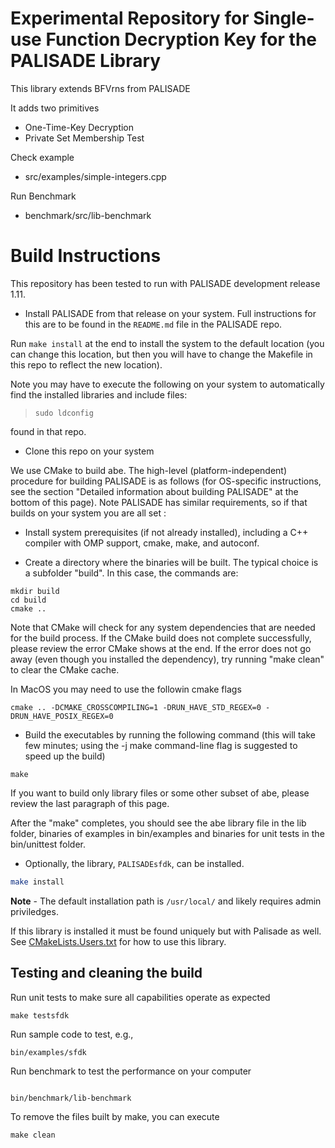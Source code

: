 Experimental Repository for 
Single-use Function Decryption Key for the PALISADE Library
=====================================

This library extends BFVrns from PALISADE

It adds two primitives
  * One-Time-Key Decryption
  * Private Set Membership Test
  
Check example
  * src/examples/simple-integers.cpp

Run Benchmark
  * benchmark/src/lib-benchmark



Build Instructions
=====================================
This repository has been tested to run with PALISADE development release 1.11.

* Install PALISADE from that release on your system. Full instructions
  for this are to be found in the `README.md` file in the PALISADE
  repo.

Run `make install` at the end to install the system to the default
location (you can change this location, but then you will have to
change the Makefile in this repo to reflect the new location).

Note you may have to execute the following on your system to
automatically find the installed libraries and include files:

> `sudo ldconfig`

  found in that repo. 

* Clone this repo on your system 

We use CMake to build abe. The high-level (platform-independent)
procedure for building PALISADE is as follows (for OS-specific
instructions, see the section "Detailed information about building
PALISADE" at the bottom of this page). Note PALISADE has similar
requirements, so if that builds on your system you are all set :

* Install system prerequisites (if not already installed), including a
  C++ compiler with OMP support, cmake, make, and autoconf.

* Create a directory where the binaries will be built. The typical choice is a subfolder "build". In this case, the commands are:
```
mkdir build
cd build
cmake ..
```

Note that CMake will check for any system dependencies that are needed
for the build process. If the CMake build does not complete
successfully, please review the error CMake shows at the end. If the
error does not go away (even though you installed the dependency), try
running "make clean" to clear the CMake cache.

In MacOS you may need to use the followin cmake flags
```
cmake .. -DCMAKE_CROSSCOMPILING=1 -DRUN_HAVE_STD_REGEX=0 -DRUN_HAVE_POSIX_REGEX=0
```

* Build the executables by running the following command (this will take few minutes; using the -j make command-line flag is suggested to speed up the build)
```
make
```
If you want to build only library files or some other subset of abe, please review the last paragraph of this page.

After the "make" completes, you should see the abe library file in the lib folder, binaries of examples in bin/examples and binaries for unit tests in the bin/unittest folder.

* Optionally, the library, `PALISADEsfdk`, can be installed.
```bash
make install
```
**Note** - The default installation path is `/usr/local/` and likely requires admin priviledges.

If this library is installed it must be found uniquely but with Palisade as well. See [CMakeLists.Users.txt](CMakeLists.User.txt) for how to use this library.

Testing and cleaning the build
-------------------

Run unit tests to make sure all capabilities operate as expected
```
make testsfdk
```

Run sample code to test, e.g.,
```
bin/examples/sfdk
```

Run benchmark to test the performance on your computer
```

bin/benchmark/lib-benchmark
```

To remove the files built by make, you can execute
```
make clean
```
